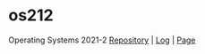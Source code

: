 # os212
Operating Systems 2021-2
[Repository](https://github.com/akmalgomal3/os212) |
[Log](https://github.com/akmalgomal3/os212/blob/master/TXT/mylog.txt) |
[Page](https://akmalgomal3.github.io/os212/)
